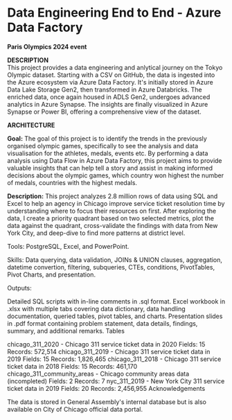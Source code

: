 # Data Engineering End to End - Azure Data Factory

<B>Paris Olympics 2024 event</B>

<B>DESCRIPTION</B><BR>
This project provides a data engineering and anlytical journey on the Tokyo Olympic dataset. Starting with a CSV on GitHub, the data is ingested into the Azure ecosystem via Azure Data Factory. It's initially stored in Azure Data Lake Storage Gen2, then transformed in Azure Databricks. The enriched data, once again housed in ADLS Gen2, undergoes advanced analytics in Azure Synapse. The insights are finally visualized in Azure Synapse or Power BI, offering a comprehensive view of the dataset.

 <B>ARCHITECTURE</B><BR>

<b>Goal:</b> The goal of this project is to identify the trends in the previously organised olympic games, specifically to see the analysis and data visualisation for the athletes, medals, events etc.  By performing a data analysis using Data Flow in Azure Data Factory, this project aims to provide valuable insights that can help tell a story and assist in making informed decisions about the olympic games, which country won highest the number of medals, countries with the highest medals.

<b>Description:</b> This project analyzes 2.8 million rows of data using SQL and Excel to help an agency in Chicago improve service ticket resolution time by understanding where to focus their resources on first. After exploring the data, I create a priority quadrant based on two selected metrics, plot the data against the quadrant, cross-validate the findings with data from New York City, and deep-dive to find more patterns at district level.

Tools: PostgreSQL, Excel, and PowerPoint.

Skills: Data querying, data validation, JOINs & UNION clauses, aggregation, datetime convertion, filtering, subqueries, CTEs, conditions, PivotTables, Pivot Charts, and presentation.

Outputs:

Detailed SQL scripts with in-line comments in .sql format.
Excel workbook in .xlsx with multiple tabs covering data dictionary, data handling documentation, queried tables, pivot tables, and charts.
Presentation slides in .pdf format containing problem statement, data details, findings, summary, and additional remarks.
Tables

chicago_311_2020 - Chicago 311 service ticket data in 2020
Fields: 15
Records: 572,514
chicago_311_2019 - Chicago 311 service ticket data in 2019
Fields: 15
Records: 1,826,465
chicago_311_2018 - Chicago 311 service ticket data in 2018
Fields: 15
Records: 461,170
chicago_311_community_areas - Chicago community areas data (incompleted)
Fields: 2
Records: 7
nyc_311_2019 - New York City 311 service ticket data in 2019
Fields: 20
Records: 2,456,955
Acknowledgements

The data is stored in General Assembly's internal database but is also available on City of Chicago official data portal.
